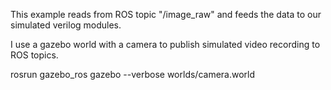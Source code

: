 This example reads from ROS topic "/image_raw" and feeds the data to our simulated verilog modules. 

I use a gazebo world with a camera to publish simulated video recording to ROS topics. 

rosrun gazebo_ros gazebo --verbose worlds/camera.world


